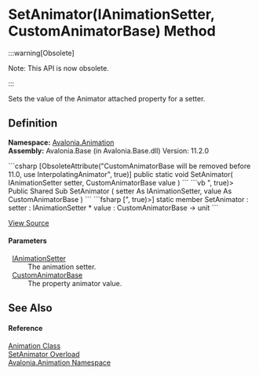 # SetAnimator(IAnimationSetter, CustomAnimatorBase) Method
<span>
:::warning[Obsolete]

Note: This API is now obsolete.

:::

</span>

Sets the value of the Animator attached property for a setter.



## Definition
**Namespace:** <a href="N_Avalonia_Animation">Avalonia.Animation</a>  
**Assembly:** Avalonia.Base (in Avalonia.Base.dll) Version: 11.2.0

<Tabs groupId="api-code-preview">
<TabItem value="csharp" label="C#">
```csharp
[ObsoleteAttribute("CustomAnimatorBase will be removed before 11.0, use InterpolatingAnimator<T>", 
	true)]
public static void SetAnimator(
	IAnimationSetter setter,
	CustomAnimatorBase value
)
```
</TabItem>
<TabItem value="vb" label="VB">
```vb
<ObsoleteAttribute("CustomAnimatorBase will be removed before 11.0, use InterpolatingAnimator<T>", 
	true)>
Public Shared Sub SetAnimator ( 
	setter As IAnimationSetter,
	value As CustomAnimatorBase
)
```
</TabItem>
<TabItem value="fsharp" label="F#">
```fsharp
[<ObsoleteAttribute("CustomAnimatorBase will be removed before 11.0, use InterpolatingAnimator<T>", 
	true)>]
static member SetAnimator : 
        setter : IAnimationSetter * 
        value : CustomAnimatorBase -> unit 
```
</TabItem>
</Tabs>



<a href="https://github.com/AvaloniaUI/Avalonia/tree/master/src/Avalonia.Base/Animation/Animation.AnimatorRegistry.cs#L17" title="View the source code">View Source</a>



#### Parameters
<dl><dt>  <a href="T_Avalonia_Animation_IAnimationSetter">IAnimationSetter</a></dt><dd>The animation setter.</dd><dt>  <a href="T_Avalonia_Animation_CustomAnimatorBase">CustomAnimatorBase</a></dt><dd>The property animator value.</dd></dl>

## See Also


#### Reference
<a href="T_Avalonia_Animation_Animation">Animation Class</a>  
<a href="Overload_Avalonia_Animation_Animation_SetAnimator">SetAnimator Overload</a>  
<a href="N_Avalonia_Animation">Avalonia.Animation Namespace</a>  
